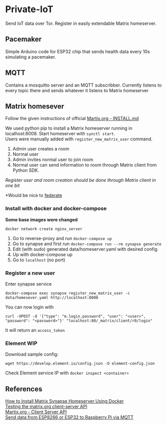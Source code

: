 Private-IoT
===

Send IoT data over Tor. Register in easily extendable Matrix homeserver.

## Pacemaker
Simple Arduino code for ESP32 chip that sends health data every 10s simulating a pacemaker.

## MQTT
Contains a mosquitto server and an MQTT subscribber. Currently listens to every topic there and sends whatever it listens to Matrix homeserver


## Matrix homesever

Follow the given instructions of official [Martix.org - INSTALL.md](https://github.com/matrix-org/synapse/blob/master/INSTALL.md)

We used python pip to install a Matrix homeserver running in localhost:8008. 
Start homeserver with `synctl start`.  
Users were manually added with `register_new_matrix_user` command.  
1. Admin user creates a room
2. Normal user
3. Admin invites normal user to join room
4. Normal user can send information to room through Matrix client from Python SDK.

*Register user and room creation should be done through Matrix client in one bit*

*Would be nice to [federate](https://github.com/matrix-org/synapse/blob/master/docs/federate.md)

### Install with docker and docker-compose
**Some base images were changed**


```
docker network create nginx_server
```

1. Go to reverse-proxy and run `docker-compose up`
2. Go to synapse and first run `docker-compose run --rm synapse generate`
3. Edit (with sudo) generated data/homeserver.yaml with desired config
4. Up with docker-compose up
5. Go to `localhost` (no port)

### Register a new user
Enter synapse service
```
docker-compose exec synapse register_new_matrix_user -c data/homesever.yaml http://localhost:8008
```

You can now login with

```curl
curl -XPOST -d '{"type": "m.login.password", "user": "<user>", "password": "<password>"}' "localhost:80/_matrix/client/r0/login"
```
It will return an `access_token`


### Element WIP
Download sample config:
```
wget https://develop.element.io/config.json -O element-config.json
```
Check Element service IP with `docker inspect <container>`

## References
[How to Install Matrix Synapse Homeserver Using Docker](https://linuxhandbook.com/install-matrix-synapse-docker/)  
[Testing the matrix.org client-server API](https://gist.github.com/RickCogley/69f430d4418ae5498e8febab44d241c9)  
[Martix.org - Client Server API](https://matrix.org/docs/guides/client-server-api)  
[Send data from ESP8266 or ESP32 to Raspberry Pi via MQTT](https://diyi0t.com/microcontroller-to-raspberry-pi-wifi-mqtt-communication/)
